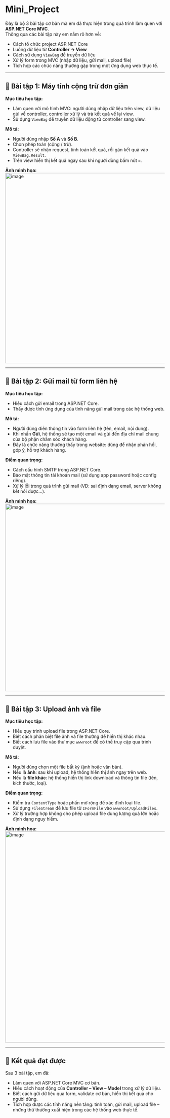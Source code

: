 # Mini_Project

Đây là bộ 3 bài tập cơ bản mà em đã thực hiện trong quá trình làm quen với **ASP.NET Core MVC**.  
Thông qua các bài tập này em nắm rõ hơn về:  
- Cách tổ chức project ASP.NET Core  
- Luồng dữ liệu từ **Controller → View**  
- Cách sử dụng `ViewBag` để truyền dữ liệu  
- Xử lý form trong MVC (nhập dữ liệu, gửi mail, upload file)  
- Tích hợp các chức năng thường gặp trong một ứng dụng web thực tế.  

---

## 📘 Bài tập 1: Máy tính cộng trừ đơn giản

**Mục tiêu học tập:**  
- Làm quen với mô hình MVC: người dùng nhập dữ liệu trên view, dữ liệu gửi về controller, controller xử lý và trả kết quả về lại view.  
- Sử dụng `ViewBag` để truyền dữ liệu động từ controller sang view.  

**Mô tả:**  
- Người dùng nhập **Số A** và **Số B**.  
- Chọn phép toán (cộng / trừ).  
- Controller sẽ nhận request, tính toán kết quả, rồi gán kết quả vào `ViewBag.Result`.  
- Trên view hiển thị kết quả ngay sau khi người dùng bấm nút `=`.  

**Ảnh minh họa:**  
<img width="804" height="600" alt="image" src="https://github.com/user-attachments/assets/ff1cc7f9-edd7-4bbe-a71e-cb4d29f96b9c" />

---

## 📧 Bài tập 2: Gửi mail từ form liên hệ

**Mục tiêu học tập:**  
- Hiểu cách gửi email trong ASP.NET Core.  
- Thấy được tính ứng dụng của tính năng gửi mail trong các hệ thống web.  

**Mô tả:**  
- Người dùng điền thông tin vào form liên hệ (tên, email, nội dung).  
- Khi nhấn **Gửi**, hệ thống sẽ tạo một email và gửi đến địa chỉ mail chung của bộ phận chăm sóc khách hàng.  
- Đây là chức năng thường thấy trong website: dùng để nhận phản hồi, góp ý, hỗ trợ khách hàng.  

**Điểm quan trọng:**  
- Cách cấu hình SMTP trong ASP.NET Core.  
- Bảo mật thông tin tài khoản mail (sử dụng app password hoặc config riêng).  
- Xử lý lỗi trong quá trình gửi mail (VD: sai định dạng email, server không kết nối được…).  

**Ảnh minh họa:**  
<img width="785" height="591" alt="image" src="https://github.com/user-attachments/assets/8dcf6bd9-6ed2-4e0c-bf86-825c95db29c0" />

---

## 📂 Bài tập 3: Upload ảnh và file

**Mục tiêu học tập:**  
- Hiểu quy trình upload file trong ASP.NET Core.  
- Biết cách phân biệt file ảnh và file thường để hiển thị khác nhau.  
- Biết cách lưu file vào thư mục `wwwroot` để có thể truy cập qua trình duyệt.  

**Mô tả:**  
- Người dùng chọn một file bất kỳ (ảnh hoặc văn bản).  
- Nếu là **ảnh**: sau khi upload, hệ thống hiển thị ảnh ngay trên web.  
- Nếu là **file khác**: hệ thống hiển thị link download và thông tin file (tên, kích thước, loại).  

**Điểm quan trọng:**  
- Kiểm tra `ContentType` hoặc phần mở rộng để xác định loại file.  
- Sử dụng `FileStream` để lưu file từ `IFormFile` vào `wwwroot/UploadFiles`.  
- Xử lý trường hợp không cho phép upload file dung lượng quá lớn hoặc định dạng nguy hiểm.  

**Ảnh minh họa:**  
<img width="988" height="666" alt="image" src="https://github.com/user-attachments/assets/96aaaf39-c15c-4cec-ae7c-9ff9d976be79" />

---

## 🎯 Kết quả đạt được

Sau 3 bài tập, em đã:  
- Làm quen với ASP.NET Core MVC cơ bản.  
- Hiểu cách hoạt động của **Controller – View – Model** trong xử lý dữ liệu.  
- Biết cách gửi dữ liệu qua form, validate cơ bản, hiển thị kết quả cho người dùng.  
- Tích hợp được các tính năng nền tảng: tính toán, gửi mail, upload file – những thứ thường xuất hiện trong các hệ thống web thực tế.  
